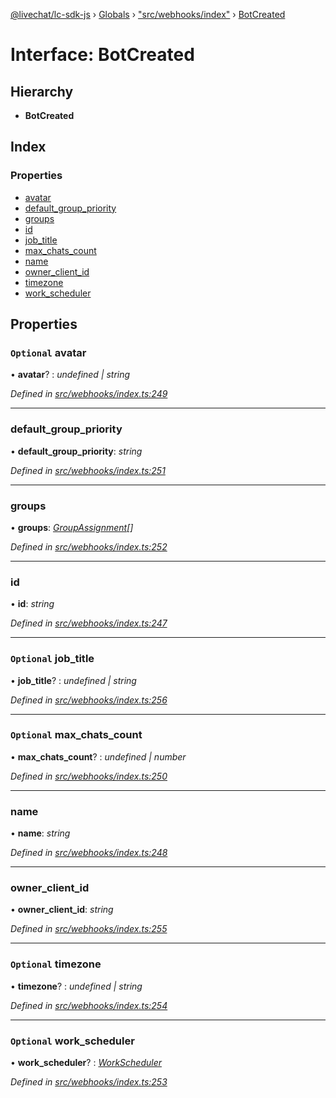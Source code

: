 [@livechat/lc-sdk-js](../README.md) › [Globals](../globals.md) › ["src/webhooks/index"](../modules/_src_webhooks_index_.md) › [BotCreated](_src_webhooks_index_.botcreated.md)

# Interface: BotCreated

## Hierarchy

* **BotCreated**

## Index

### Properties

* [avatar](_src_webhooks_index_.botcreated.md#optional-avatar)
* [default_group_priority](_src_webhooks_index_.botcreated.md#default_group_priority)
* [groups](_src_webhooks_index_.botcreated.md#groups)
* [id](_src_webhooks_index_.botcreated.md#id)
* [job_title](_src_webhooks_index_.botcreated.md#optional-job_title)
* [max_chats_count](_src_webhooks_index_.botcreated.md#optional-max_chats_count)
* [name](_src_webhooks_index_.botcreated.md#name)
* [owner_client_id](_src_webhooks_index_.botcreated.md#owner_client_id)
* [timezone](_src_webhooks_index_.botcreated.md#optional-timezone)
* [work_scheduler](_src_webhooks_index_.botcreated.md#optional-work_scheduler)

## Properties

### `Optional` avatar

• **avatar**? : *undefined | string*

*Defined in [src/webhooks/index.ts:249](https://github.com/livechat/lc-sdk-js/blob/9364105/src/webhooks/index.ts#L249)*

___

###  default_group_priority

• **default_group_priority**: *string*

*Defined in [src/webhooks/index.ts:251](https://github.com/livechat/lc-sdk-js/blob/9364105/src/webhooks/index.ts#L251)*

___

###  groups

• **groups**: *[GroupAssignment](_src_webhooks_index_.groupassignment.md)[]*

*Defined in [src/webhooks/index.ts:252](https://github.com/livechat/lc-sdk-js/blob/9364105/src/webhooks/index.ts#L252)*

___

###  id

• **id**: *string*

*Defined in [src/webhooks/index.ts:247](https://github.com/livechat/lc-sdk-js/blob/9364105/src/webhooks/index.ts#L247)*

___

### `Optional` job_title

• **job_title**? : *undefined | string*

*Defined in [src/webhooks/index.ts:256](https://github.com/livechat/lc-sdk-js/blob/9364105/src/webhooks/index.ts#L256)*

___

### `Optional` max_chats_count

• **max_chats_count**? : *undefined | number*

*Defined in [src/webhooks/index.ts:250](https://github.com/livechat/lc-sdk-js/blob/9364105/src/webhooks/index.ts#L250)*

___

###  name

• **name**: *string*

*Defined in [src/webhooks/index.ts:248](https://github.com/livechat/lc-sdk-js/blob/9364105/src/webhooks/index.ts#L248)*

___

###  owner_client_id

• **owner_client_id**: *string*

*Defined in [src/webhooks/index.ts:255](https://github.com/livechat/lc-sdk-js/blob/9364105/src/webhooks/index.ts#L255)*

___

### `Optional` timezone

• **timezone**? : *undefined | string*

*Defined in [src/webhooks/index.ts:254](https://github.com/livechat/lc-sdk-js/blob/9364105/src/webhooks/index.ts#L254)*

___

### `Optional` work_scheduler

• **work_scheduler**? : *[WorkScheduler](../modules/_src_webhooks_index_.md#workscheduler)*

*Defined in [src/webhooks/index.ts:253](https://github.com/livechat/lc-sdk-js/blob/9364105/src/webhooks/index.ts#L253)*
